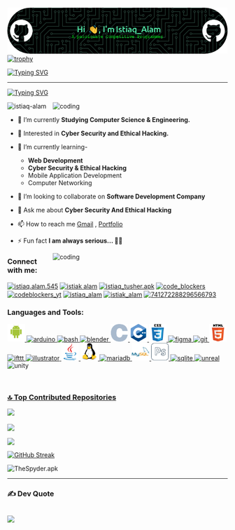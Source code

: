 ![logo](https://github.com/Istiaq-Alam/Istiaq-Alam/blob/main/Portfolio/assets/images/header-image.png)
[![trophy](https://github-profile-trophy.vercel.app/?username=Istiaq-Alam&column=-1&theme=algolia&no-bg=true&no-frame=true)](https://github.com/ryo-ma/github-profile-trophy)
  
[![Typing SVG](https://readme-typing-svg.herokuapp.com?font=Fira+Code&weight=900&size=31&pause=2000&color=00F716&center=true&vCenter=true&multiline=true&width=1000&height=100&lines=%F0%9F%94%B0Istiaq+Alam%F0%9F%94%B0)](https://git.io/typing-svg)
<hr> 
<!-- <h1 align="center">🔰Istiaq Alam🔰</h1> -->

[![Typing SVG](https://readme-typing-svg.herokuapp.com?font=Fira+Code&weight=900&size=21&pause=2000&color=00F716&center=true&vCenter=true&multiline=true&width=1000&height=100&lines=%22Crafting+Innovative+Solutions%3A+Engineer+%7C+Designer+%7C+Developer%22)](https://git.io/typing-svg)

<!-- <h3 align="center">"Crafting Innovative Solutions: Engineer | Designer | Developer"</h3> -->

<img align="right" alt="coding" width="400" src="https://media.giphy.com/media/bJ4TVNYNUympPgcpem/giphy.gif?cid=790b7611ily2pvhfdw0hu2h4ryctkf1kvsho7keuamj1idcq&ep=v1_gifs_search&rid=giphy.gif&ct=g">

<p align="left"> <img src="https://komarev.com/ghpvc/?username=istiaq-alam&label=Profile%20views&color=0e75b6&style=flat" alt="istiaq-alam" /> </p>


- 🔭 I’m currently **Studying Computer Science & Engineering.**

- 👾 Interested in **Cyber Security and Ethical Hacking.**
  
- 🌱 I’m currently learning-
  - **Web Development**
  - **Cyber Security & Ethical Hacking**
  - Mobile Application Development
  - Computer Networking

- 👯 I’m looking to collaborate on **Software Development Company**

- 💬 Ask me about **Cyber Security And Ethical Hacking**

- 📫 How to reach me [Gmail](istiaqlm@gmail.com) , [Portfolio](https://istiaq-alam.vercel.app/)

- ⚡ Fun fact **I am always serious... 👨‍⚖️**
<img align="right" alt="coding" width="400" src="https://cdn.dribbble.com/users/2131993/screenshots/4948736/media/45dceb640723d72436c427add7966cf8.gif">
<h3 align="left">Connect with me:</h3>


<p align="left">
<a href="https://fb.com/istiaq.alam.545" target="blank"><img align="center" src="https://raw.githubusercontent.com/rahuldkjain/github-profile-readme-generator/master/src/images/icons/Social/facebook.svg" alt="istiaq.alam.545" height="30" width="40" /></a>
<a href="https://linkedin.com/in/istiak-alam-zsh" target="blank"><img align="center" src="https://raw.githubusercontent.com/rahuldkjain/github-profile-readme-generator/master/src/images/icons/Social/linked-in-alt.svg" alt="istiak alam" height="30" width="40" /></a>
<a href="https://instagram.com/istiaq_tusher.apk" target="blank"><img align="center" src="https://raw.githubusercontent.com/rahuldkjain/github-profile-readme-generator/master/src/images/icons/Social/instagram.svg" alt="istiaq_tusher.apk" height="30" width="40" /></a>
<a href="http://www.youtube.com/@Code_Blockers" target="blank"><img align="center" src="https://raw.githubusercontent.com/rahuldkjain/github-profile-readme-generator/master/src/images/icons/Social/youtube.svg" alt="code_blockers" height="30" width="40" /></a>
<a href="https://www.hackerrank.com/codeblockers_yt" target="blank"><img align="center" src="https://raw.githubusercontent.com/rahuldkjain/github-profile-readme-generator/master/src/images/icons/Social/hackerrank.svg" alt="codeblockers_yt" height="30" width="40" /></a>
<a href="https://codeforces.com/profile/istiaq_alam" target="blank"><img align="center" src="https://raw.githubusercontent.com/rahuldkjain/github-profile-readme-generator/master/src/images/icons/Social/codeforces.svg" alt="istiaq_alam" height="30" width="40" /></a>
<a href="https://www.leetcode.com/istiak_alam" target="blank"><img align="center" src="https://raw.githubusercontent.com/rahuldkjain/github-profile-readme-generator/master/src/images/icons/Social/leet-code.svg" alt="istiak_alam" height="30" width="40" /></a>
<a href="https://discord.gg/741272288296566793" target="blank"><img align="center" src="https://raw.githubusercontent.com/rahuldkjain/github-profile-readme-generator/master/src/images/icons/Social/discord.svg" alt="741272288296566793" height="30" width="40" /></a>
</p>


<h3 align="left">Languages and Tools:</h3>
<p align="left"> <a href="https://developer.android.com" target="_blank" rel="noreferrer"> <img src="https://raw.githubusercontent.com/devicons/devicon/master/icons/android/android-original-wordmark.svg" alt="android" width="40" height="40"/> </a> <a href="https://www.arduino.cc/" target="_blank" rel="noreferrer"> <img src="https://cdn.worldvectorlogo.com/logos/arduino-1.svg" alt="arduino" width="40" height="40"/> </a> <a href="https://www.gnu.org/software/bash/" target="_blank" rel="noreferrer"> <img src="https://www.vectorlogo.zone/logos/gnu_bash/gnu_bash-icon.svg" alt="bash" width="40" height="40"/> </a> <a href="https://www.blender.org/" target="_blank" rel="noreferrer"> <img src="https://download.blender.org/branding/community/blender_community_badge_white.svg" alt="blender" width="40" height="40"/> </a> <a href="https://www.cprogramming.com/" target="_blank" rel="noreferrer"> <img src="https://raw.githubusercontent.com/devicons/devicon/master/icons/c/c-original.svg" alt="c" width="40" height="40"/> </a> <a href="https://www.w3schools.com/cpp/" target="_blank" rel="noreferrer"> <img src="https://raw.githubusercontent.com/devicons/devicon/master/icons/cplusplus/cplusplus-original.svg" alt="cplusplus" width="40" height="40"/> </a> <a href="https://www.w3schools.com/css/" target="_blank" rel="noreferrer"> <img src="https://raw.githubusercontent.com/devicons/devicon/master/icons/css3/css3-original-wordmark.svg" alt="css3" width="40" height="40"/> </a> <a href="https://www.figma.com/" target="_blank" rel="noreferrer"> <img src="https://www.vectorlogo.zone/logos/figma/figma-icon.svg" alt="figma" width="40" height="40"/> </a> <a href="https://git-scm.com/" target="_blank" rel="noreferrer"> <img src="https://www.vectorlogo.zone/logos/git-scm/git-scm-icon.svg" alt="git" width="40" height="40"/> </a> <a href="https://www.w3.org/html/" target="_blank" rel="noreferrer"> <img src="https://raw.githubusercontent.com/devicons/devicon/master/icons/html5/html5-original-wordmark.svg" alt="html5" width="40" height="40"/> </a> <a href="https://ifttt.com/" target="_blank" rel="noreferrer"> <img src="https://www.vectorlogo.zone/logos/ifttt/ifttt-ar21.svg" alt="ifttt" width="40" height="40"/> </a> <a href="https://www.adobe.com/in/products/illustrator.html" target="_blank" rel="noreferrer"> <img src="https://www.vectorlogo.zone/logos/adobe_illustrator/adobe_illustrator-icon.svg" alt="illustrator" width="40" height="40"/> </a> <a href="https://www.java.com" target="_blank" rel="noreferrer"> <img src="https://raw.githubusercontent.com/devicons/devicon/master/icons/java/java-original.svg" alt="java" width="40" height="40"/> </a> <a href="https://www.linux.org/" target="_blank" rel="noreferrer"> <img src="https://raw.githubusercontent.com/devicons/devicon/master/icons/linux/linux-original.svg" alt="linux" width="40" height="40"/> </a> <a href="https://www.mysql.com/" target="_blank" rel="noreferrer"> 
<img src="https://www.vectorlogo.zone/logos/mariadb/mariadb-icon.svg" alt="mariadb" width="40" height="40"/> </a> <a href="https://www.mysql.com/" target="_blank" rel="noreferrer">
  <img src="https://raw.githubusercontent.com/devicons/devicon/master/icons/mysql/mysql-original-wordmark.svg" alt="mysql" width="40" height="40"/> </a> <a href="https://www.photoshop.com/en" target="_blank" rel="noreferrer"> <img src="https://raw.githubusercontent.com/devicons/devicon/master/icons/photoshop/photoshop-line.svg" alt="photoshop" width="40" height="40"/> </a> <a href="https://www.sqlite.org/" target="_blank" rel="noreferrer"> <img src="https://www.vectorlogo.zone/logos/sqlite/sqlite-icon.svg" alt="sqlite" width="40" height="40"/> </a> <a href="https://unrealengine.com/" target="_blank" rel="noreferrer"> <img src="https://raw.githubusercontent.com/kenangundogan/fontisto/036b7eca71aab1bef8e6a0518f7329f13ed62f6b/icons/svg/brand/unreal-engine.svg" alt="unreal" width="40" height="40"/> </a>
<img src="https://www.vectorlogo.zone/logos/unity3d/unity3d-icon.svg" alt="unity" width="40" height="40"/> </a> <a href="https://unrealengine.com/" target="_blank" rel="noreferrer">
 </p>

  <br>
  
### 🔝 Top Contributed Repositories
![](https://github-contributor-stats.vercel.app/api?username=Istiaq-Alam&limit=5&theme=transparent&combine_all_yearly_contributions=true)

<!-- <p align="left"><img align="center" width="400" src="https://github-readme-stats.vercel.app/api/top-langs?username=istiaq-alam&langs_count=8&show_icons=true&theme=transparent"/></p> -->
<p align="left"><img align="center" width="400" src="https://github-readme-stats.vercel.app/api/top-langs/?username=Istiaq-Alam&theme=transparent&hide_border=false&include_all_commits=false&count_private=false&layout=compact"/></p>

<a href="https://github.com/istiaq-alam/github-readme-stats">
  <img height=200 align="center" src="https://github-readme-stats.vercel.app/api?username=istiaq-alam&show_icons=true&theme=transparent" />
</a>
<a href="https://github.com/istiaq-alam/convoychat">


[![GitHub Streak](https://github-readme-streak-stats-salesp07.vercel.app?user=Istiaq-Alam&theme=transparent&currStreakNum=27EB12&fire=EBB114&dates=38ACEB&stroke=1D00EB)](https://git.io/streak-stats)



<img src="https://tryhackme-badges.s3.amazonaws.com/TheSpyder.apk.png" alt="TheSpyder.apk" />






<!--
<h3 align="left">🐱‍👤 Competitive Programming States:</h3>
<hr><p><img align="center" src="https://leetcard.jacoblin.cool/Istiak_Alam?ext=heatmap" alt="leetcode"/>
<img align="center" height="300" src="https://codeforces-readme-stats.vercel.app/api/card?username=Istiaq_Alam&show_icons=true&theme=transparent" alt="codeforces"/>
<img align="center" height="400" width="500" src="https://github.com/istiaq-alam/cc-visualizer/blob/main/src/main/java/com/ccvisualizer/ccvisualizer/output.svg"></p>
-->
---
### ✍️ Dev Quote
![](https://quotes-github-readme.vercel.app/api?type=horizontal&theme=tokyonight)
---
